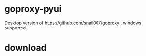 # goproxy-pyui
Desktop version of https://github.com/snail007/goproxy , windows  supported.
# download

